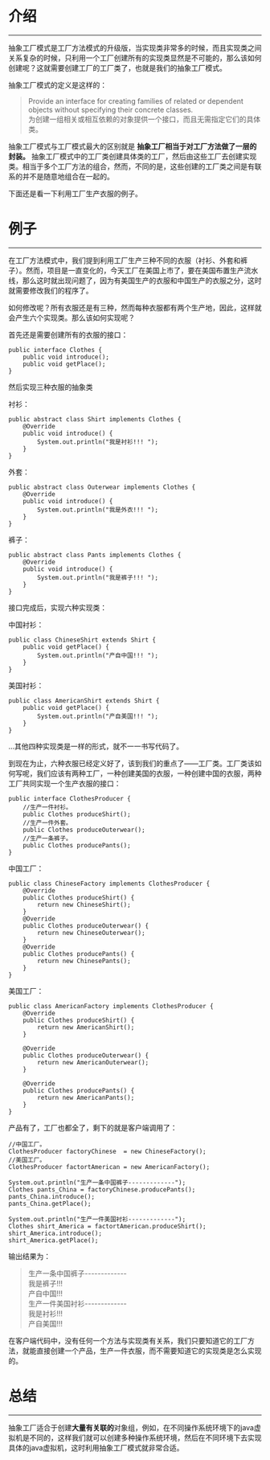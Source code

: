 # 介绍


----------
抽象工厂模式是工厂方法模式的升级版，当实现类非常多的时候，而且实现类之间关系复杂的时候，只利用一个工厂创建所有的实现类显然是不可能的，那么该如何创建呢？这就需要创建工厂的工厂类了，也就是我们的抽象工厂模式。

抽象工厂模式的定义是这样的：

> Provide an interface for creating families of related or dependent objects without specifying their concrete classes.<br/>
> 为创建一组相关或相互依赖的对象提供一个接口，而且无需指定它们的具体类。

抽象工厂模式与工厂模式最大的区别就是 **抽象工厂相当于对工厂方法做了一层的封装。** 抽象工厂模式中的工厂类创建具体类的工厂，然后由这些工厂去创建实现类。相当于多个工厂方法的组合，然而，不同的是，这些创建的工厂类之间是有联系的并不是随意地组合在一起的。

下面还是看一下利用工厂生产衣服的例子。


# 例子


----------
在工厂方法模式中，我们提到利用工厂生产三种不同的衣服（衬衫、外套和裤子）。然而，项目是一直变化的，今天工厂在美国上市了，要在美国布置生产流水线，那么这时就出现问题了，因为有美国生产的衣服和中国生产的衣服之分，这时就需要修改我们的程序了。

如何修改呢？所有衣服还是有三种，然而每种衣服都有两个生产地，因此，这样就会产生六个实现类。那么该如何实现呢？

首先还是需要创建所有的衣服的接口：

	public interface Clothes {
		public void introduce();
		public void getPlace();
	}

然后实现三种衣服的抽象类

衬衫：

	public abstract class Shirt implements Clothes {
		@Override
		public void introduce() {
			System.out.println("我是衬衫!!! ");
		}
	}

外套：

	public abstract class Outerwear implements Clothes {
		@Override
		public void introduce() {
			System.out.println("我是外衣!!! ");
		}
	}

裤子：

	public abstract class Pants implements Clothes {
		@Override
		public void introduce() {
			System.out.println("我是裤子!!! ");
		}
	}


接口完成后，实现六种实现类：

中国衬衫：

	public class ChineseShirt extends Shirt {
		public void getPlace() {
			System.out.println("产自中国!!! ");
		}
	}

美国衬衫：

	public class AmericanShirt extends Shirt {
		public void getPlace() {
			System.out.println("产自美国!!! ");
		}
	}


...其他四种实现类是一样的形式，就不一一书写代码了。

到现在为止，六种衣服已经定义好了，该到我们的重点了——工厂类。工厂类该如何写呢，我们应该有两种工厂，一种创建美国的衣服，一种创建中国的衣服，两种工厂共同实现一个生产衣服的接口：

	public interface ClothesProducer {
		//生产一件衬衫。
		public Clothes produceShirt();
		//生产一件外套。
		public Clothes produceOuterwear();
		//生产一条裤子。
		public Clothes producePants();
	}

中国工厂：

	public class ChineseFactory implements ClothesProducer {
		@Override
		public Clothes produceShirt() {
			return new ChineseShirt();
		}
		@Override
		public Clothes produceOuterwear() {
			return new ChineseOuterwear();
		}
		@Override
		public Clothes producePants() {
			return new ChinesePants();
		}
	}

美国工厂：

	public class AmericanFactory implements ClothesProducer {
		@Override
		public Clothes produceShirt() {
			return new AmericanShirt();
		}
		
		@Override
		public Clothes produceOuterwear() {
			return new AmericanOuterwear();
		}
		
		@Override
		public Clothes producePants() {
			return new AmericanPants();
		}
	}

产品有了，工厂也都全了，剩下的就是客户端调用了：

	//中国工厂。
	ClothesProducer factoryChinese  = new ChineseFactory();
	//美国工厂。
	ClothesProducer factortAmerican = new AmericanFactory();
	
	System.out.println("生产一条中国裤子-------------");
	Clothes pants_China = factoryChinese.producePants();
	pants_China.introduce();
	pants_China.getPlace();
	
	System.out.println("生产一件美国衬衫-------------");
	Clothes shirt_America = factortAmerican.produceShirt();
	shirt_America.introduce();
	shirt_America.getPlace();

输出结果为：

> 生产一条中国裤子-------------<br>
我是裤子!!! <br>
产自中国!!! <br>
生产一件美国衬衫-------------<br>
我是衬衫!!! <br>
产自美国!!! 

在客户端代码中，没有任何一个方法与实现类有关系，我们只要知道它的工厂方法，就能直接创建一个产品，生产一件衣服，而不需要知道它的实现类是怎么实现的。

# 总结


----------
抽象工厂适合于创建**大量有关联的**对象组，例如，在不同操作系统环境下的java虚拟机是不同的，这样我们就可以创建多种操作系统环境，然后在不同环境下去实现具体的java虚拟机，这时利用抽象工厂模式就非常合适。